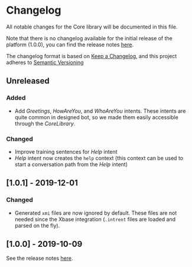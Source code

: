 # Changelog

All notable changes for the Core library will be documented in this file.

Note that there is no changelog available for the initial release of the platform (1.0.0), you can find the release notes [here](https://github.com/xatkit-bot-platform/xatkit-core-library/releases).

The changelog format is based on [Keep a Changelog](https://keepachangelog.com/en/1.0.0/), and this project adheres to [Semantic Versioning](https://semver.org/v2.0.0.html)

## Unreleased

### Added

- Add *Greetings*, *HowAreYou*, and *WhoAreYou* intents. These intents are quite common in designed bot, so we made them easily accessible through the *CoreLibrary*.

### Changed

- Improve training sentences for *Help* intent
- *Help* intent now creates the `help` context (this context can be used to start a conversation path from the *Help* intent)

## [1.0.1] - 2019-12-01

### Changed
- Generated `xmi` files are now ignored by default. These files are not needed since the Xbase integration (`.intrent` files are loaded and parsed on the fly).

## [1.0.0] - 2019-10-09 

See the release notes [here](https://github.com/xatkit-bot-platform/xatkit-core-library/releases).

